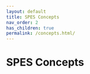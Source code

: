 ```yaml
---
layout: default
title: SPES Concepts
nav_order: 2
has_children: true
permalink: /concepts.html/
---
```

# SPES Concepts
